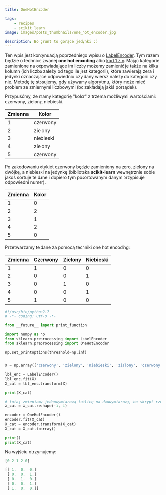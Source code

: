 ```yaml
---
title: OneHotEncoder

tags:
    - recipes
    - scikit_learn
image: images/posts_thumbnails/one_hot_encoder.jpg

description: Bo grunt to gorące jedynki :)
---
```

Ten wpis jest kontynuacją poprzedniego wpisu o [LabelEncoder](/2016/09/10/label-encoder). Tym razem będzie o technice zwanej __one hot encoding__ albo [kod 1 z n](https://pl.wikipedia.org/wiki/Kod_1_z_n). Mając kategorie zamienione na odpowiadające im liczby możemy zamienić je także na kilka kolumn (ich liczba zależy od tego ile jest kategorii), które zawierają zera i jedynki oznaczające odpowiednio czy dany wiersz należy do kategorii czy nie. Metodę tę stosujemy, gdy używamy algorytmu, który może mieć problem ze zmiennymi liczbowymi (bo zakładają jakiś porządek).

<!-- truncate -->

Przypuśćmy, że mamy kategorię "kolor" z trzema możliwymi wartościami: czerwony, zielony, niebieski.

| Zmienna | Kolor     |
| ------- | --------- |
| 1       | czerwony  |
| 2       | zielony   |
| 3       | niebieski |
| 4       | zielony   |
| 5       | czerwony  |

Po zakodowaniu etykiet czerwony będzie zamieniony na zero, zielony na dwójkę, a niebieski na jedynkę (biblioteka __scikit-learn__ wewnętrznie sobie jakoś sortuje te dane i dopiero tym posortowanym danym przypisuje odpowiedni numer).

| Zmienna | Kolor     |
| ------- | --------- |
| 1       | 0         |
| 2       | 2         |
| 3       | 1         |
| 4       | 2         |
| 5       | 0         |

Przetwarzamy te dane za pomocą techniki one hot encoding:


| Zmienna | Czerwony  | Zielony | Niebieski |
| ------- | --------- | ------- | --------- |
| 1       | 1         | 0       | 0         |
| 2       | 0         | 0       | 1         |
| 3       | 0         | 1       | 0         |
| 4       | 0         | 0       | 1         |
| 5       | 1         | 0       | 0         |

```python
#!/usr/bin/python2.7
# -*- coding: utf-8 -*-

from __future__ import print_function

import numpy as np
from sklearn.preprocessing import LabelEncoder
from sklearn.preprocessing import OneHotEncoder

np.set_printoptions(threshold=np.inf)


X = np.array(['czerwony', 'zielony', 'niebieski', 'zielony', 'czerwony'])

lbl_enc = LabelEncoder()
lbl_enc.fit(X)
X_cat = lbl_enc.transform(X)

print(X_cat)

# tutaj zmieniamy jednowymiarową tablicę na dwuwymiarową, bo skrypt rzuca błędem
X_cat = X_cat.reshape(-1, 1)

encoder = OneHotEncoder()
encoder.fit(X_cat)
X_cat = encoder.transform(X_cat)
X_cat = X_cat.toarray()

print()
print(X_cat)
```

Na wyjściu otrzymujemy:

```python
[0 2 1 2 0]

[[ 1.  0.  0.]
 [ 0.  0.  1.]
 [ 0.  1.  0.]
 [ 0.  0.  1.]
 [ 1.  0.  0.]]
```

